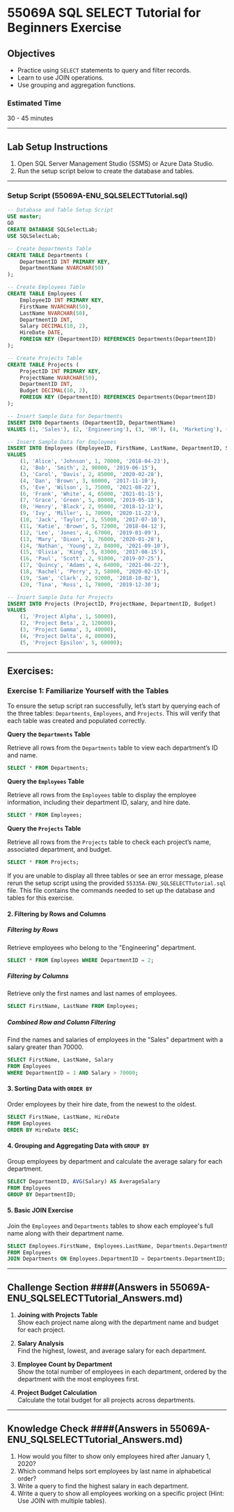 # 55069A SQL SELECT Tutorial for Beginners Exercise

## Objectives
- Practice using `SELECT` statements to query and filter records.
- Learn to use JOIN operations.
- Use grouping and aggregation functions.

### Estimated Time
30 - 45 minutes

---

## Lab Setup Instructions

1. Open SQL Server Management Studio (SSMS) or Azure Data Studio.
2. Run the setup script below to create the database and tables.

---

### Setup Script (55069A-ENU_SQLSELECTTutorial.sql)

```sql
-- Database and Table Setup Script
USE master;
GO
CREATE DATABASE SQLSelectLab;
USE SQLSelectLab;

-- Create Departments Table
CREATE TABLE Departments (
    DepartmentID INT PRIMARY KEY,
    DepartmentName NVARCHAR(50)
);

-- Create Employees Table
CREATE TABLE Employees (
    EmployeeID INT PRIMARY KEY,
    FirstName NVARCHAR(50),
    LastName NVARCHAR(50),
    DepartmentID INT,
    Salary DECIMAL(10, 2),
    HireDate DATE,
    FOREIGN KEY (DepartmentID) REFERENCES Departments(DepartmentID)
);

-- Create Projects Table
CREATE TABLE Projects (
    ProjectID INT PRIMARY KEY,
    ProjectName NVARCHAR(50),
    DepartmentID INT,
    Budget DECIMAL(10, 2),
    FOREIGN KEY (DepartmentID) REFERENCES Departments(DepartmentID)
);

-- Insert Sample Data for Departments
INSERT INTO Departments (DepartmentID, DepartmentName)
VALUES (1, 'Sales'), (2, 'Engineering'), (3, 'HR'), (4, 'Marketing'), (5, 'Legal');

-- Insert Sample Data for Employees
INSERT INTO Employees (EmployeeID, FirstName, LastName, DepartmentID, Salary, HireDate)
VALUES
    (1, 'Alice', 'Johnson', 1, 70000, '2018-04-23'),
    (2, 'Bob', 'Smith', 2, 90000, '2019-06-15'),
    (3, 'Carol', 'Davis', 2, 85000, '2020-02-28'),
    (4, 'Dan', 'Brown', 3, 60000, '2017-11-10'),
    (5, 'Eve', 'Wilson', 1, 75000, '2021-08-22'),
    (6, 'Frank', 'White', 4, 65000, '2021-01-15'),
    (7, 'Grace', 'Green', 5, 80000, '2019-05-18'),
    (8, 'Henry', 'Black', 2, 95000, '2018-12-12'),
    (9, 'Ivy', 'Miller', 1, 70000, '2020-11-22'),
    (10, 'Jack', 'Taylor', 3, 55000, '2017-07-10'),
    (11, 'Katie', 'Brown', 5, 72000, '2018-04-12'),
    (12, 'Leo', 'Jones', 4, 67000, '2019-03-09'),
    (13, 'Mary', 'Dixon', 1, 76000, '2020-01-28'),
    (14, 'Nathan', 'Young', 2, 84000, '2021-09-10'),
    (15, 'Olivia', 'King', 5, 83000, '2017-08-15'),
    (16, 'Paul', 'Scott', 2, 91000, '2019-07-25'),
    (17, 'Quincy', 'Adams', 4, 64000, '2021-06-22'),
    (18, 'Rachel', 'Perry', 3, 58000, '2020-02-15'),
    (19, 'Sam', 'Clark', 2, 92000, '2018-10-02'),
    (20, 'Tina', 'Ross', 1, 78000, '2019-12-30');

-- Insert Sample Data for Projects
INSERT INTO Projects (ProjectID, ProjectName, DepartmentID, Budget)
VALUES
    (1, 'Project Alpha', 1, 50000),
    (2, 'Project Beta', 2, 120000),
    (3, 'Project Gamma', 3, 40000),
    (4, 'Project Delta', 4, 80000),
    (5, 'Project Epsilon', 5, 60000);
```

---

## Exercises:
### Exercise 1: Familiarize Yourself with the Tables

To ensure the setup script ran successfully, let’s start by querying each of the three tables: `Departments`, `Employees`, and `Projects`. This will verify that each table was created and populated correctly.

**Query the `Departments` Table**

   Retrieve all rows from the `Departments` table to view each department’s ID and name.

   ```sql
   SELECT * FROM Departments;
   ```

**Query the `Employees` Table**

   Retrieve all rows from the `Employees` table to display the employee information, including their department ID, salary, and hire date.

   ```sql
   SELECT * FROM Employees;
   ```

**Query the `Projects` Table**

   Retrieve all rows from the `Projects` table to check each project’s name, associated department, and budget.

   ```sql
   SELECT * FROM Projects;
   ```

If you are unable to display all three tables or see an error message, please rerun the setup script using the provided `55335A-ENU_SQLSELECTTutorial.sql` file. This file contains the commands needed to set up the database and tables for this exercise.

#### 2. Filtering by Rows and Columns

##### Filtering by Rows
Retrieve employees who belong to the "Engineering" department.

```sql
SELECT * FROM Employees WHERE DepartmentID = 2;
```

##### Filtering by Columns
Retrieve only the first names and last names of employees.

```sql
SELECT FirstName, LastName FROM Employees;
```

##### Combined Row and Column Filtering
Find the names and salaries of employees in the "Sales" department with a salary greater than 70000.

```sql
SELECT FirstName, LastName, Salary
FROM Employees
WHERE DepartmentID = 1 AND Salary > 70000;
```

#### 3. Sorting Data with `ORDER BY`

Order employees by their hire date, from the newest to the oldest.

```sql
SELECT FirstName, LastName, HireDate
FROM Employees
ORDER BY HireDate DESC;
```

#### 4. Grouping and Aggregating Data with `GROUP BY`

Group employees by department and calculate the average salary for each department.

```sql
SELECT DepartmentID, AVG(Salary) AS AverageSalary
FROM Employees
GROUP BY DepartmentID;
```

#### 5. Basic JOIN Exercise

Join the `Employees` and `Departments` tables to show each employee's full name along with their department name.

```sql
SELECT Employees.FirstName, Employees.LastName, Departments.DepartmentName
FROM Employees
JOIN Departments ON Employees.DepartmentID = Departments.DepartmentID;
```

---

## Challenge Section ####(Answers in 55069A-ENU_SQLSELECTTutorial_Answers.md)

1. **Joining with Projects Table**  
   Show each project name along with the department name and budget for each project.

2. **Salary Analysis**  
   Find the highest, lowest, and average salary for each department.

3. **Employee Count by Department**  
   Show the total number of employees in each department, ordered by the department with the most employees first.

4. **Project Budget Calculation**  
   Calculate the total budget for all projects across departments.

---

## Knowledge Check ####(Answers in 55069A-ENU_SQLSELECTTutorial_Answers.md)

1. How would you filter to show only employees hired after January 1, 2020?
2. Which command helps sort employees by last name in alphabetical order?
3. Write a query to find the highest salary in each department.
4. Write a query to show all employees working on a specific project (Hint: Use JOIN with multiple tables).

